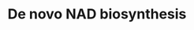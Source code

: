 ---
annotations:
- id: PW:0000002
  parent: classic metabolic pathway
  type: Pathway Ontology
  value: classic metabolic pathway
- id: PW:0001276
  parent: classic metabolic pathway
  type: Pathway Ontology
  value: de novo nicotinamide adenine dinucleotide biosynthetic pathway
authors:
- M.Braymer
- MaintBot
- Christine Chichester
- Egonw
- Khanspers
- Eweitz
citedin: ''
communities: []
description: Most organisms synthesize NAD+ from simple components. The specific set
  of reactions differs among organisms, but a common feature is the generation of
  quinolinic acid (QA) from an amino acid – either tryptophan (Trp) in animals and
  some bacteria, or aspartic acid (Asp) in some bacteria and plants. The quinolinic
  acid is converted to nicotinic acid mononucleotide (NaMN) by transfer of a phosphoribose
  moiety. An adenylate moiety is then transferred to form nicotinic acid adenine dinucleotide
  (NaAD). Finally, the nicotinic acid moiety in NaAD is amidated to a nicotinamide
  (Nam) moiety, forming nicotinamide adenine dinucleotide.  Description adapted from
  [https://en.wikipedia.org/wiki/Nicotinamide_adenine_dinucleotide Wikipedia].
last-edited: 2024-09-06
ndex: null
organisms:
- Saccharomyces cerevisiae
redirect_from:
- /index.php/Pathway:WP541
- /instance/WP541
- /instance/WP541_r135457
revision: r135457
schema-jsonld:
- '@context': https://schema.org/
  '@id': https://wikipathways.github.io/pathways/WP541.html
  '@type': Dataset
  creator:
    '@type': Organization
    name: WikiPathways
  description: Most organisms synthesize NAD+ from simple components. The specific
    set of reactions differs among organisms, but a common feature is the generation
    of quinolinic acid (QA) from an amino acid – either tryptophan (Trp) in animals
    and some bacteria, or aspartic acid (Asp) in some bacteria and plants. The quinolinic
    acid is converted to nicotinic acid mononucleotide (NaMN) by transfer of a phosphoribose
    moiety. An adenylate moiety is then transferred to form nicotinic acid adenine
    dinucleotide (NaAD). Finally, the nicotinic acid moiety in NaAD is amidated to
    a nicotinamide (Nam) moiety, forming nicotinamide adenine dinucleotide.  Description
    adapted from [https://en.wikipedia.org/wiki/Nicotinamide_adenine_dinucleotide
    Wikipedia].
  keywords:
  - 2-Amino-3-carboxymuconate semialdehyde
  - 3-hydroxy-L-kynurenine
  - 3-hydroxyanthranilate
  - AMP
  - ATP
  - BNA1
  - BNA2
  - BNA3
  - BNA4
  - BNA5
  - BNA6
  - CO2
  - H2O
  - L-Formylkynurenine
  - L-alanine
  - L-glutamate
  - L-glutamine
  - L-tryptophan
  - NAD
  - NADP
  - NADPH
  - NMA1
  - NMA2
  - O2
  - PRPP
  - QNS1
  - deamido-NAD
  - formate
  - kynurenine
  - pyrophosphate
  - quinolinate
  license: CC0
  name: De novo NAD biosynthesis
seo: CreativeWork
title: De novo NAD biosynthesis
wpid: WP541
---